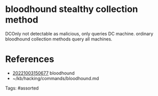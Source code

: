 # bloodhound stealthy collection method
DCOnly
not detectable as malicious, only queries DC machine.
ordinary bloodhound collection methods query all machines.

# References
- [20221003150677](/zet/20221003150677/README.md) bloodhound
- ~/kb/hacking/commands/bloodhound.md

Tags:
    #assorted
